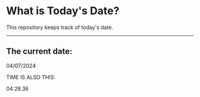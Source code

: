 # What is Today's Date?
This repository keeps track of today's date.
* * *
 
## The current date:  
 04/07/2024 
  
  
 TIME IS ALSO THIS: 
  
 04:28.36 
  
  
